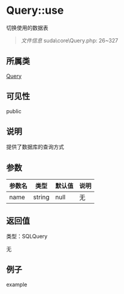 # Query::use

切换使用的数据表

> *文件信息* suda\core\Query.php: 26~327

## 所属类 

[Query](../Query.md)

## 可见性

 public 

## 说明

提供了数据库的查询方式



## 参数


| 参数名 | 类型 | 默认值 | 说明 |
|--------|-----|-------|-------|
| name |  string | null | 无 |



## 返回值

类型：SQLQuery

无



## 例子

example